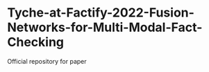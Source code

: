 # Tyche-at-Factify-2022-Fusion-Networks-for-Multi-Modal-Fact-Checking
Official repository for paper
